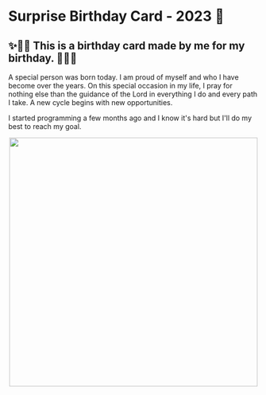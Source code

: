<h1> Surprise Birthday Card - 2023 🧧 </h1>

<h2> ✨🎁🎂 This is a birthday card made by me for my birthday. 🎈🎉🎊 </h2>

<p> A special person was born today. I am proud of myself and who I have become over the years. On this special occasion in my life, I pray for nothing else than the guidance of the Lord in everything I do and every path I take. A new cycle begins with new opportunities. </p>

<p> I started programming a few months ago and I know it's hard but I'll do my best to reach my goal. </P>
  
 <p align="center">  <img hight="500px" width="500px" src="https://i.pinimg.com/736x/00/67/97/006797173a12d46c9722d2e64dd12010.jpg"> </p>
